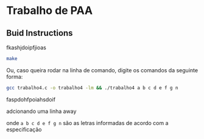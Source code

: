 # Trabalho de PAA
## Buid Instructions
fkashjdoipfjioas
```bash
make
```
Ou, caso queira rodar na linha de comando, digite os comandos da seguinte forma:
```bash
gcc trabalho4.c -o trabalho4 -lm && ./trabalho4 a b c d e f g n
```


faspdohfpoiahsdoif



adcionando uma linha away


onde `a b c d e f g n` são as letras informadas de acordo com a especificação
